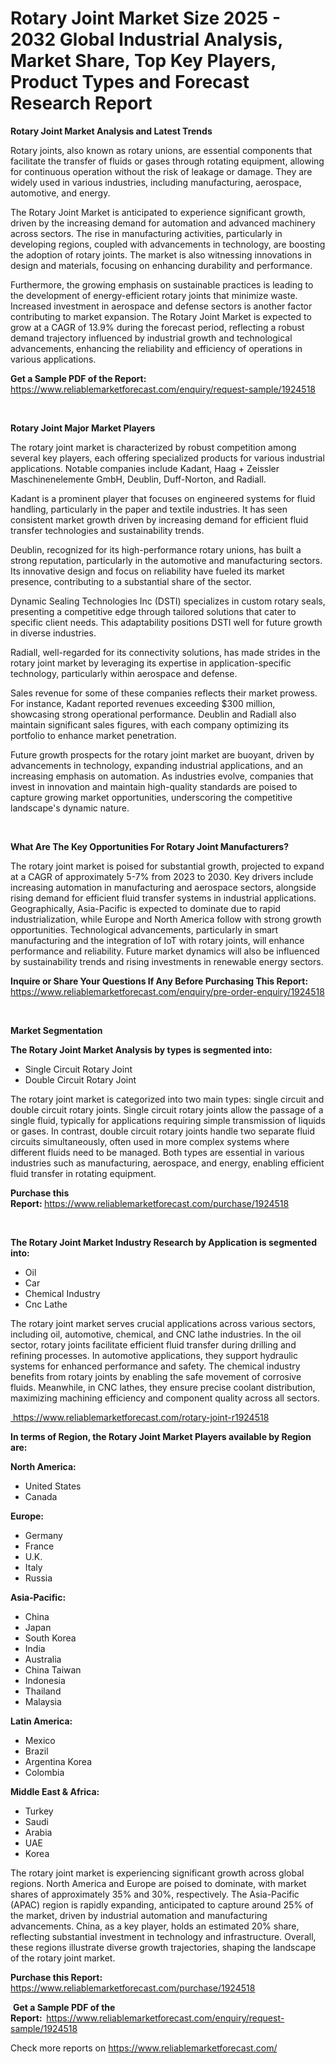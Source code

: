 <p><h1>Rotary Joint Market Size 2025 - 2032 Global Industrial Analysis, Market Share, Top Key Players, Product Types and Forecast Research Report</h1></p><p><strong>Rotary Joint Market Analysis and Latest Trends</strong></p>
<p><p>Rotary joints, also known as rotary unions, are essential components that facilitate the transfer of fluids or gases through rotating equipment, allowing for continuous operation without the risk of leakage or damage. They are widely used in various industries, including manufacturing, aerospace, automotive, and energy.</p><p>The Rotary Joint Market is anticipated to experience significant growth, driven by the increasing demand for automation and advanced machinery across sectors. The rise in manufacturing activities, particularly in developing regions, coupled with advancements in technology, are boosting the adoption of rotary joints. The market is also witnessing innovations in design and materials, focusing on enhancing durability and performance. </p><p>Furthermore, the growing emphasis on sustainable practices is leading to the development of energy-efficient rotary joints that minimize waste. Increased investment in aerospace and defense sectors is another factor contributing to market expansion. The Rotary Joint Market is expected to grow at a CAGR of 13.9% during the forecast period, reflecting a robust demand trajectory influenced by industrial growth and technological advancements, enhancing the reliability and efficiency of operations in various applications.</p></p>
<p><strong>Get a Sample PDF of the Report:&nbsp;</strong> <a href="https://www.reliablemarketforecast.com/enquiry/request-sample/1924518?utm_campaign=2291&utm_medium=2&utm_source=Github&utm_content=ia&utm_term=28032025&utm_id=rotary-joint">https://www.reliablemarketforecast.com/enquiry/request-sample/1924518</a></p>
<p>&nbsp;</p>
<p><strong>Rotary Joint Major Market Players</strong></p>
<p><p>The rotary joint market is characterized by robust competition among several key players, each offering specialized products for various industrial applications. Notable companies include Kadant, Haag + Zeissler Maschinenelemente GmbH, Deublin, Duff-Norton, and Radiall.</p><p>Kadant is a prominent player that focuses on engineered systems for fluid handling, particularly in the paper and textile industries. It has seen consistent market growth driven by increasing demand for efficient fluid transfer technologies and sustainability trends.</p><p>Deublin, recognized for its high-performance rotary unions, has built a strong reputation, particularly in the automotive and manufacturing sectors. Its innovative design and focus on reliability have fueled its market presence, contributing to a substantial share of the sector.</p><p>Dynamic Sealing Technologies Inc (DSTI) specializes in custom rotary seals, presenting a competitive edge through tailored solutions that cater to specific client needs. This adaptability positions DSTI well for future growth in diverse industries.</p><p>Radiall, well-regarded for its connectivity solutions, has made strides in the rotary joint market by leveraging its expertise in application-specific technology, particularly within aerospace and defense.</p><p>Sales revenue for some of these companies reflects their market prowess. For instance, Kadant reported revenues exceeding $300 million, showcasing strong operational performance. Deublin and Radiall also maintain significant sales figures, with each company optimizing its portfolio to enhance market penetration.</p><p>Future growth prospects for the rotary joint market are buoyant, driven by advancements in technology, expanding industrial applications, and an increasing emphasis on automation. As industries evolve, companies that invest in innovation and maintain high-quality standards are poised to capture growing market opportunities, underscoring the competitive landscape's dynamic nature.</p></p>
<p>&nbsp;</p>
<p><strong>What Are The Key Opportunities For Rotary Joint Manufacturers?</strong></p>
<p><p>The rotary joint market is poised for substantial growth, projected to expand at a CAGR of approximately 5-7% from 2023 to 2030. Key drivers include increasing automation in manufacturing and aerospace sectors, alongside rising demand for efficient fluid transfer systems in industrial applications. Geographically, Asia-Pacific is expected to dominate due to rapid industrialization, while Europe and North America follow with strong growth opportunities. Technological advancements, particularly in smart manufacturing and the integration of IoT with rotary joints, will enhance performance and reliability. Future market dynamics will also be influenced by sustainability trends and rising investments in renewable energy sectors.</p></p>
<p><strong>Inquire or Share Your Questions If Any Before Purchasing This Report:</strong> <a href="https://www.reliablemarketforecast.com/enquiry/pre-order-enquiry/1924518?utm_campaign=2291&utm_medium=2&utm_source=Github&utm_content=ia&utm_term=28032025&utm_id=rotary-joint">https://www.reliablemarketforecast.com/enquiry/pre-order-enquiry/1924518</a></p>
<p>&nbsp;</p>
<p><strong>Market Segmentation</strong></p>
<p><strong>The Rotary Joint Market Analysis by types is segmented into:</strong></p>
<p><ul><li>Single Circuit Rotary Joint</li><li>Double Circuit Rotary Joint</li></ul></p>
<p><p>The rotary joint market is categorized into two main types: single circuit and double circuit rotary joints. Single circuit rotary joints allow the passage of a single fluid, typically for applications requiring simple transmission of liquids or gases. In contrast, double circuit rotary joints handle two separate fluid circuits simultaneously, often used in more complex systems where different fluids need to be managed. Both types are essential in various industries such as manufacturing, aerospace, and energy, enabling efficient fluid transfer in rotating equipment.</p></p>
<p><strong>Purchase this Report:&nbsp;</strong><a href="https://www.reliablemarketforecast.com/purchase/1924518?utm_campaign=2291&utm_medium=2&utm_source=Github&utm_content=ia&utm_term=28032025&utm_id=rotary-joint">https://www.reliablemarketforecast.com/purchase/1924518</a></p>
<p>&nbsp;</p>
<p><strong>The Rotary Joint Market Industry Research by Application is segmented into:</strong></p>
<p><ul><li>Oil</li><li>Car</li><li>Chemical Industry</li><li>Cnc Lathe</li></ul></p>
<p><p>The rotary joint market serves crucial applications across various sectors, including oil, automotive, chemical, and CNC lathe industries. In the oil sector, rotary joints facilitate efficient fluid transfer during drilling and refining processes. In automotive applications, they support hydraulic systems for enhanced performance and safety. The chemical industry benefits from rotary joints by enabling the safe movement of corrosive fluids. Meanwhile, in CNC lathes, they ensure precise coolant distribution, maximizing machining efficiency and component quality across all sectors.</p></p>
<p><a href="https://www.reliablemarketforecast.com/rotary-joint-r1924518?utm_campaign=2291&utm_medium=2&utm_source=Github&utm_content=ia&utm_term=28032025&utm_id=rotary-joint">&nbsp;https://www.reliablemarketforecast.com/rotary-joint-r1924518</a></p>
<p><strong>In terms of Region, the Rotary Joint Market Players available by Region are:</strong></p>
<p>
    <p> <strong> North America: </strong>
        <ul>
            <li>United States</li>
            <li>Canada</li>
        </ul>
        </p> 
    <p> <strong> Europe: </strong>
        <ul>
            <li>Germany</li>
            <li>France</li>
            <li>U.K.</li>
            <li>Italy</li>
            <li>Russia</li>
        </ul>
        </p> 
    <p> <strong> Asia-Pacific: </strong>
        <ul>
            <li>China</li>
            <li>Japan</li>
            <li>South Korea</li>
            <li>India</li>
            <li>Australia</li>
            <li>China Taiwan</li>
            <li>Indonesia</li>
            <li>Thailand</li>
            <li>Malaysia</li>
        </ul>
        </p> 
    <p> <strong> Latin America: </strong>
        <ul>
            <li>Mexico</li>
            <li>Brazil</li>
            <li>Argentina Korea</li>
            <li>Colombia</li>
        </ul>
        </p> 
    <p> <strong> Middle East & Africa: </strong>
        <ul>
            <li>Turkey</li>
            <li>Saudi</li>
            <li>Arabia</li>
            <li>UAE</li>
            <li>Korea</li>
        </ul>
    </p>
    </p>
<p><p>The rotary joint market is experiencing significant growth across global regions. North America and Europe are poised to dominate, with market shares of approximately 35% and 30%, respectively. The Asia-Pacific (APAC) region is rapidly expanding, anticipated to capture around 25% of the market, driven by industrial automation and manufacturing advancements. China, as a key player, holds an estimated 20% share, reflecting substantial investment in technology and infrastructure. Overall, these regions illustrate diverse growth trajectories, shaping the landscape of the rotary joint market.</p></p>
<p><strong>Purchase this Report: </strong><a href="https://www.reliablemarketforecast.com/purchase/1924518?utm_campaign=2291&utm_medium=2&utm_source=Github&utm_content=ia&utm_term=28032025&utm_id=rotary-joint">https://www.reliablemarketforecast.com/purchase/1924518</a></p>
<p>&nbsp;<strong>Get a Sample PDF of the Report:&nbsp;&nbsp;</strong><a href="https://www.reliablemarketforecast.com/enquiry/request-sample/1924518?utm_campaign=2291&utm_medium=2&utm_source=Github&utm_content=ia&utm_term=28032025&utm_id=rotary-joint">https://www.reliablemarketforecast.com/enquiry/request-sample/1924518</a></p>
<p><strong></strong></p>
<p>Check more reports on <a href="https://www.reliablemarketforecast.com/?utm_campaign=2291&utm_medium=2&utm_source=Github&utm_content=ia&utm_term=28032025&utm_id=rotary-joint">https://www.reliablemarketforecast.com/</a></p>
